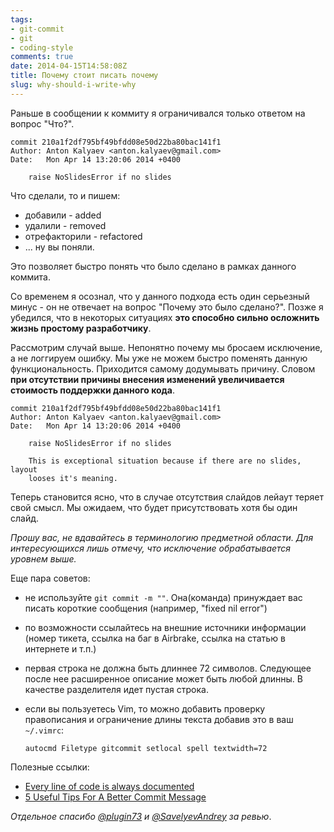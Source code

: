 ```yaml
---
tags:
- git-commit
- git
- coding-style
comments: true
date: 2014-04-15T14:58:08Z
title: Почему стоит писать почему
slug: why-should-i-write-why
---
```


Раньше в сообщении к коммиту я ограничивался только ответом на вопрос
"Что?".

```
commit 210a1f2df795bf49bfdd08e50d22ba80bac141f1
Author: Anton Kalyaev <anton.kalyaev@gmail.com>
Date:   Mon Apr 14 13:20:06 2014 +0400

    raise NoSlidesError if no slides
```

<!--more-->

Что сделали, то и пишем:

* добавили - added
* удалили - removed
* отрефакторили - refactored
* ... ну вы поняли.

Это позволяет быстро понять что было сделано в рамках данного коммита.

Со временем я осознал, что у данного подхода есть один серьезный
минус - он не отвечает на вопрос "Почему это было сделано?". Позже я
убедился, что в некоторых ситуациях __это способно сильно осложнить
жизнь простому разработчику__.

Рассмотрим случай выше. Непонятно почему мы бросаем исключение, а не
логгируем ошибку. Мы уже не можем быстро поменять данную
функциональность. Приходится самому додумывать причину. Словом __при
отсутствии причины внесения изменений увеличивается стоимость поддержки
данного кода__.

```
commit 210a1f2df795bf49bfdd08e50d22ba80bac141f1
Author: Anton Kalyaev <anton.kalyaev@gmail.com>
Date:   Mon Apr 14 13:20:06 2014 +0400

    raise NoSlidesError if no slides

    This is exceptional situation because if there are no slides, layout
    looses it's meaning.
```

Теперь становится ясно, что в случае отсутствия слайдов лейаут теряет свой
смысл. Мы ожидаем, что будет присутствовать хотя бы один слайд.

_Прошу вас, не вдавайтесь в терминологию предметной области. Для интересующихся
лишь отмечу, что исключение обрабатывается уровнем выше._

Еще пара советов:

* не используйте `git commit -m ""`. Она(команда) принуждает вас писать короткие
сообщения (например, "fixed nil error")
* по возможности ссылайтесь на внешние источники информации (номер тикета,
ссылка на баг в Airbrake, ссылка на статью в интернете и т.п.)
* первая строка не должна быть длиннее 72 символов. Следующее после нее
расширенное описание может быть любой длинны. В качестве разделителя идет пустая
строка.
* если вы пользуетесь Vim, то можно добавить проверку правописания и ограничение
длины текста добавив это в ваш `~/.vimrc`:

  ```
  autocmd Filetype gitcommit setlocal spell textwidth=72
  ```

Полезные ссылки:

* [Every line of code is always documented](http://mislav.uniqpath.com/2014/02/hidden-documentation/)
* [5 Useful Tips For A Better Commit Message](http://robots.thoughtbot.com/5-useful-tips-for-a-better-commit-message)

_Отдельное спасибо [@plugin73](https://twitter.com/plugin73) и [@SavelyevAndrey](https://twitter.com/SavelyevAndrey) за ревью_.
